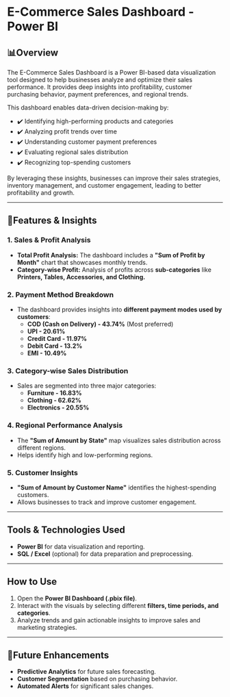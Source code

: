 # E-Commerce Sales Dashboard - Power BI

## 📊Overview
The E-Commerce Sales Dashboard is a Power BI-based data visualization tool designed to help businesses analyze and optimize their sales performance. It provides deep insights into profitability, customer purchasing behavior, payment preferences, and regional trends.

This dashboard enables data-driven decision-making by:
- ✔️  Identifying high-performing products and categories
- ✔️ Analyzing profit trends over time
- ✔️ Understanding customer payment preferences
- ✔️ Evaluating regional sales distribution
- ✔️ Recognizing top-spending customers

By leveraging these insights, businesses can improve their sales strategies, inventory management, and customer engagement, leading to better profitability and growth.

----
## 🚀Features & Insights
### 1. Sales & Profit Analysis
- **Total Profit Analysis:** The dashboard includes a **"Sum of Profit by Month"** chart that showcases monthly trends.
- **Category-wise Profit:** Analysis of profits across **sub-categories** like **Printers, Tables, Accessories, and Clothing.**

### 2. Payment Method Breakdown
- The dashboard provides insights into **different payment modes used by customers**:
  - **COD (Cash on Delivery) - 43.74%** (Most preferred)
  - **UPI - 20.61%**
  - **Credit Card - 11.97%**
  - **Debit Card - 13.2%**
  - **EMI - 10.49%**

### 3. Category-wise Sales Distribution
- Sales are segmented into three major categories:
  - **Furniture - 16.83%**
  - **Clothing - 62.62%**
  - **Electronics - 20.55%**

### 4. Regional Performance Analysis
- The **"Sum of Amount by State"** map visualizes sales distribution across different regions.
- Helps identify high and low-performing regions.

### 5. Customer Insights
- **"Sum of Amount by Customer Name"** identifies the highest-spending customers.
- Allows businesses to track and improve customer engagement.

----

## Tools & Technologies Used
- **Power BI** for data visualization and reporting.
- **SQL / Excel** (optional) for data preparation and preprocessing.

----

## How to Use
1. Open the **Power BI Dashboard (.pbix file)**.
2. Interact with the visuals by selecting different **filters, time periods, and categories**.
3. Analyze trends and gain actionable insights to improve sales and marketing strategies.

----

## 🚀Future Enhancements
- **Predictive Analytics** for future sales forecasting.
- **Customer Segmentation** based on purchasing behavior.
- **Automated Alerts** for significant sales changes.

